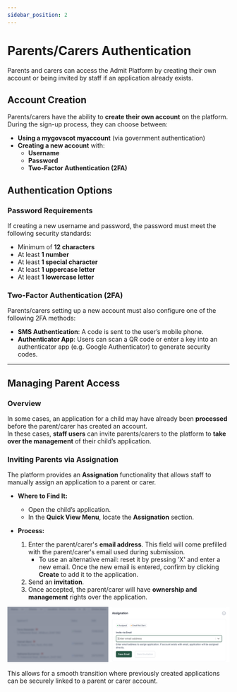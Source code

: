 ```yaml
---
sidebar_position: 2
---
```


# Parents/Carers Authentication

Parents and carers can access the Admit Platform by creating their own account or being invited by staff if an application already exists.

## Account Creation
Parents/carers have the ability to **create their own account** on the platform.  
During the sign-up process, they can choose between:

- **Using a mygovscot myaccount** (via government authentication)
- **Creating a new account** with:
  - **Username**
  - **Password**
  - **Two-Factor Authentication (2FA)**

## Authentication Options

### Password Requirements
If creating a new username and password, the password must meet the following security standards:
- Minimum of **12 characters**
- At least **1 number**
- At least **1 special character**
- At least **1 uppercase letter**
- At least **1 lowercase letter**

### Two-Factor Authentication (2FA)
Parents/carers setting up a new account must also configure one of the following 2FA methods:
- **SMS Authentication**: A code is sent to the user’s mobile phone.
- **Authenticator App**: Users can scan a QR code or enter a key into an authenticator app (e.g. Google Authenticator) to generate security codes.

---

## Managing Parent Access

### Overview
In some cases, an application for a child may have already been **processed** before the parent/carer has created an account.  
In these cases, **staff users** can invite parents/carers to the platform to **take over the management** of their child’s application.

### Inviting Parents via Assignation
The platform provides an **Assignation** functionality that allows staff to manually assign an application to a parent or carer.

- **Where to Find It:**  
  - Open the child’s application.
  - In the **Quick View Menu**, locate the **Assignation** section.
  
- **Process:**
  1. Enter the parent/carer's **email address**. This field will come prefilled with the parent/carer's email used during submission.  
     - To use an alternative email: reset it by pressing 'X' and enter a new email. Once the new email is entered, confirm by clicking **Create** to add it to the application.
  2. Send an **invitation**.
  3. Once accepted, the parent/carer will have **ownership and management** rights over the application.

![Reassignation](./img/reassignation.png)

This allows for a smooth transition where previously created applications can be securely linked to a parent or carer account.
